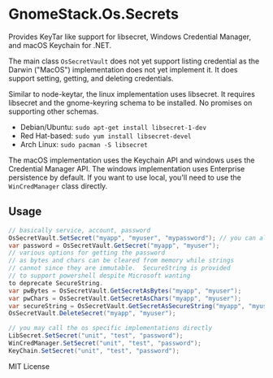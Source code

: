 # GnomeStack.Os.Secrets

Provides KeyTar like support for libsecret, Windows Credential Manager, 
and macOS Keychain for .NET.

The main class `OsSecretVault` does not yet support listing credential as the Darwin ("MacOS")
implementation does not yet implement it.  It does support setting, getting, and deleting
credentials.

Similar to node-keytar, the linux implementation uses libsecret. It requires libsecret
and the gnome-keyring schema to be installed. No promises on supporting other schemas. 

- Debian/Ubuntu: `sudo apt-get install libsecret-1-dev`
- Red Hat-based: `sudo yum install libsecret-devel`
- Arch Linux: `sudo pacman -S libsecret`

The macOS implementation uses the Keychain API and windows uses the Credential Manager API.
The windows implementation uses Enterprise persistence by default.  If you want to use
local, you'll need to use the `WinCredManager` class directly.

## Usage

```csharp
// basically service, account, password
OsSecretVault.SetSecret("myapp", "myuser", "mypassword"); // you can also pass in a byte[] instead of a string
var password = OsSecretVault.GetSecret("myapp", "myuser");
// various options for getting the password
// as bytes and chars can be cleared from memory while strings 
// cannot since they are immutable.  SecureString is provided
// to support powershell despite Microsoft wanting 
to deprecate SecureString.
var pwBytes = OsSecretVault.GetSecretAsBytes("myapp", "myuser");
var pwChars = OsSecretVault.GetSecretAsChars("myapp", "myuser");
var secureString = OsSecretVault.GetSecretAsSecureString("myapp", "myuser");
OsSecretVault.DeleteSecret("myapp", "myuser");

// you may call the os specific implementations directly
LibSecret.SetSecret("unit", "test", "password");
WinCredManager.SetSecret("unit", "test", "password");
KeyChain.SetSecret("unit", "test", "password");
```

MIT License

